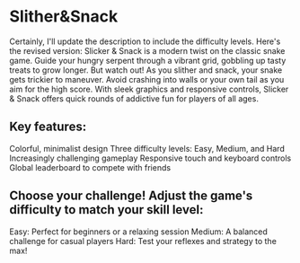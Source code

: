 # Slither&Snack

Certainly, I'll update the description to include the difficulty levels. Here's the revised version:
Slicker & Snack is a modern twist on the classic snake game. Guide your hungry serpent through a vibrant grid, gobbling up tasty treats to grow longer. But watch out! As you slither and snack, your snake gets trickier to maneuver. Avoid crashing into walls or your own tail as you aim for the high score. With sleek graphics and responsive controls, Slicker & Snack offers quick rounds of addictive fun for players of all ages.

## Key features:

Colorful, minimalist design
Three difficulty levels: Easy, Medium, and Hard
Increasingly challenging gameplay
Responsive touch and keyboard controls
Global leaderboard to compete with friends

## Choose your challenge! Adjust the game's difficulty to match your skill level:

Easy: Perfect for beginners or a relaxing session
Medium: A balanced challenge for casual players
Hard: Test your reflexes and strategy to the max!